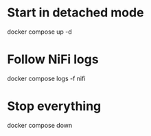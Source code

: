 # Start in detached mode

docker compose up -d

# Follow NiFi logs

docker compose logs -f nifi

# Stop everything

docker compose down

